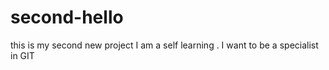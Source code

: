 # second-hello
this is my second new project 
I am a self learning . 
I want to be a specialist in GIT 
